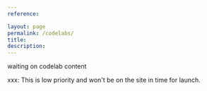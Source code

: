 ```yaml
---
reference: 

layout: page
permalink: /codelabs/
title:
description:
---
```


waiting on codelab content

xxx: This is low priority and won't be on the site in time for launch.
